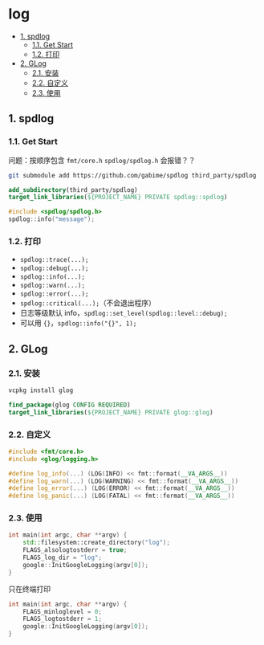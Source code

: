 # log

- [1. spdlog](#1-spdlog)
  - [1.1. Get Start](#11-get-start)
  - [1.2. 打印](#12-打印)
- [2. GLog](#2-glog)
  - [2.1. 安装](#21-安装)
  - [2.2. 自定义](#22-自定义)
  - [2.3. 使用](#23-使用)

## 1. spdlog

### 1.1. Get Start

问题：按顺序包含 `fmt/core.h` `spdlog/spdlog.h` 会报错？？

```sh
git submodule add https://github.com/gabime/spdlog third_party/spdlog
```

```cmake
add_subdirectory(third_party/spdlog)
target_link_libraries(${PROJECT_NAME} PRIVATE spdlog::spdlog)
```

```cpp
#include <spdlog/spdlog.h>
spdlog::info("message");
```

### 1.2. 打印

- `spdlog::trace(...);`
- `spdlog::debug(...);`
- `spdlog::info(...);`
- `spdlog::warn(...);`
- `spdlog::error(...);`
- `spdlog::critical(...);`（不会退出程序）
- 日志等级默认 info，`spdlog::set_level(spdlog::level::debug);`
- 可以用 `{}`，`spdlog::info("{}", 1);`

## 2. GLog

### 2.1. 安装

```sh
vcpkg install glog
```

```cmake
find_package(glog CONFIG REQUIRED)
target_link_libraries(${PROJECT_NAME} PRIVATE glog::glog)
```

### 2.2. 自定义

```cpp
#include <fmt/core.h>
#include <glog/logging.h>

#define log_info(...) (LOG(INFO) << fmt::format(__VA_ARGS__))
#define log_warn(...) (LOG(WARNING) << fmt::format(__VA_ARGS__))
#define log_error(...) (LOG(ERROR) << fmt::format(__VA_ARGS__))
#define log_panic(...) (LOG(FATAL) << fmt::format(__VA_ARGS__))
```

### 2.3. 使用

```cpp
int main(int argc, char **argv) {
    std::filesystem::create_directory("log");
    FLAGS_alsologtostderr = true;
    FLAGS_log_dir = "log";
    google::InitGoogleLogging(argv[0]);
}
```

只在终端打印

```cpp
int main(int argc, char **argv) {
    FLAGS_minloglevel = 0;
    FLAGS_logtostderr = 1;
    google::InitGoogleLogging(argv[0]);
}
```
